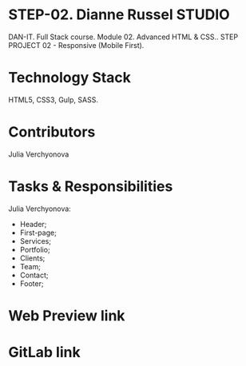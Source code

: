 
# STEP-02. Dianne Russel STUDIO

DAN-IT. Full Stack course. Module 02. Advanced HTML & CSS..
STEP PROJECT 02 - Responsive (Mobile First).

# Technology Stack

HTML5, CSS3, Gulp, SASS.

# Contributors

Julia Verchyonova

# Tasks & Responsibilities

Julia Verchyonova:

- Header;
- First-page;
- Services;
- Portfolio;
- Clients;
- Team;
- Contact;
- Footer;

# Web Preview link

# GitLab link

